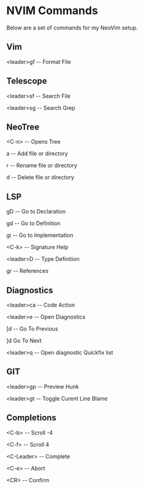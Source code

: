 # NVIM Commands

Below are a set of commands for my NeoVim setup.

## Vim

\<leader\>gf -- Format File

## Telescope

\<leader\>sf -- Search File

\<leader\>sg -- Search Grep

## NeoTree

\<C-n\> -- Opens Tree

a -- Add file or directory

r -- Rename file or directory

d -- Delete file or directory

## LSP

gD -- Go to Declaration

gd -- Go to Definition

gi -- Go to Implementation

\<C-k\> -- Signature Help

\<leader\>D -- Type Definition

gr -- References

## Diagnostics

\<leader\>ca -- Code Action

\<leader\>e -- Open Diagnostics

[d -- Go To Previous

]d Go To Next

\<leader\>q -- Open diagnostic Quickfix list

## GIT

\<leader\>gp -- Preview Hunk

\<leader\>gt -- Toggle Curent Line Blame

## Completions

\<C-b\> -- Scroll -4

\<C-f\> -- Scroll 4

\<C-Leader\> -- Complete

\<C-e\> -- Abort

\<CR\> -- Confirm
